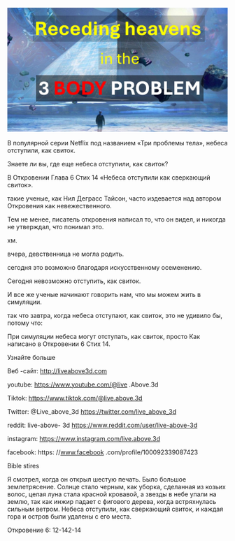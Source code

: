 ![Video cover image](../cover.jpeg "cover-photo")

В популярной серии Netflix под названием «Три проблемы тела», небеса отступили, как свиток.

Знаете ли вы, где еще небеса отступили, как свиток?

В Откровении Глава 6 Стих 14 «Небеса отступили как сверкающий свиток».

такие ученые, как Нил Деграсс Тайсон, часто издевается над автором Откровения как невежественного.

Тем не менее, писатель откровения написал то, что он видел, и никогда не утверждал, что понимал это.

хм.

вчера, девственница не могла родить.

сегодня это возможно благодаря искусственному осеменению.

Сегодня невозможно отступить, как свиток.

И все же ученые начинают говорить нам, что мы можем жить в симуляции.

так что завтра, когда небеса отступают, как свиток, это не удивило бы, потому что:

При симуляции небеса могут отступать, как свиток, просто Как написано в Откровении 6 Стих 14.

Узнайте больше

Веб -сайт: http://liveabove3d.com

youtube: https://www.youtube.com/@live .Above.3d

Tiktok: https://www.tiktok.com/@live.above.3d

Twitter: @Live_above_3d https://twitter.com/live_above_3d

reddit: live-above- 3d https://www.reddit.com/user/live-above-3d

instagram: https://www.instagram.com/live.above.3d

facebook: https: //www.facebook .com/profile/100092339087423

Bible stires

Я смотрел, когда он открыл шестую печать. Было большое землетрясение. Солнце стало черным, как уборка, сделанная из козьих волос, целая луна стала красной кровавой, а звезды в небе упали на землю, так как инжир падает с фигового дерева, когда встряхнулась сильным ветром. Небеса отступили, как сверкающий свиток, и каждая гора и остров были удалены с его места.

Откровение 6: 12-142-14